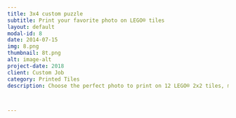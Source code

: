 ```yaml
---
title: 3x4 custom puzzle
subtitle: Print your favorite photo on LEGO® tiles
layout: default
modal-id: 8
date: 2014-07-15
img: 8.png
thumbnail: 8t.png
alt: image-alt
project-date: 2018
client: Custom Job
category: Printed Tiles
description: Choose the perfect photo to print on 12 LEGO® 2x2 tiles, makes for a great gift. Only $USD15 worldwide shipping included. (no backplate)



---
```

